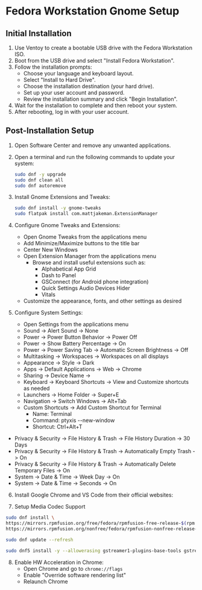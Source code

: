 # Fedora Workstation Gnome Setup

## Initial Installation

1. Use Ventoy to create a bootable USB drive with the Fedora Workstation ISO.
2. Boot from the USB drive and select "Install Fedora Workstation".
3. Follow the installation prompts:
   - Choose your language and keyboard layout.
   - Select "Install to Hard Drive".
   - Choose the installation destination (your hard drive).
   - Set up your user account and password.
   - Review the installation summary and click "Begin Installation".
4. Wait for the installation to complete and then reboot your system.
5. After rebooting, log in with your user account.

## Post-Installation Setup

1. Open Software Center and remove any unwanted applications.
2. Open a terminal and run the following commands to update your system:

   ```bash
   sudo dnf -y upgrade
   sudo dnf clean all
   sudo dnf autoremove
   ```

3. Install Gnome Extensions and Tweaks:

   ```bash
   sudo dnf install -y gnome-tweaks
   sudo flatpak install com.mattjakeman.ExtensionManager
   ```

4. Configure Gnome Tweaks and Extensions:
   - Open Gnome Tweaks from the applications menu
    - Add Minimize/Maximize buttons to the title bar
    - Center New Windows
   - Open Extension Manager from the applications menu
     - Browse and install useful extensions such as:
       - Alphabetical App Grid
       - Dash to Panel
       - GSConnect (for Android phone integration)
       - Quick Settings Audio Devices Hider
       - Vitals
   - Customize the appearance, fonts, and other settings as desired

5. Configure System Settings:
   - Open Settings from the applications menu
   - Sound -> Alert Sound -> None
   - Power -> Power Button Behavior -> Power Off
   - Power -> Show Battery Percentage -> On
   - Power -> Power Saving Tab -> Automatic Screen Brightness -> Off
   - Multitasking -> Workspaces -> Workspaces on all displays
   - Appearance -> Style -> Dark
   - Apps -> Default Applications -> Web -> Chrome
   - Sharing -> Device Name -> <whatever you want>
   - Keyboard -> Keyboard Shortcuts -> View and Customize shortcuts as needed
    - Launchers -> Home Folder -> Super+E
    - Navigation -> Switch Windows -> Alt+Tab
    - Custom Shortcuts -> Add Custom Shortcut for Terminal
      - Name: Terminal
      - Command: ptyxis --new-window
      - Shortcut: Ctrl+Alt+T
  - Privacy & Security -> File History & Trash -> File History Duration -> 30 Days
  - Privacy & Security -> File History & Trash -> Automatically Empty Trash -> On
  - Privacy & Security -> File History & Trash -> Automatically Delete Temporary Files -> On
  - System -> Date & Time -> Week Day -> On
  - System -> Date & Time -> Seconds -> On

6. Install Google Chrome and VS Code from their official websites:

7. Setup Media Codec Support

  ```bash
  sudo dnf install \
  https://mirrors.rpmfusion.org/free/fedora/rpmfusion-free-release-$(rpm -E %fedora).noarch.rpm \
  https://mirrors.rpmfusion.org/nonfree/fedora/rpmfusion-nonfree-release-$(rpm -E %fedora).noarch.rpm

  sudo dnf update --refresh

  sudo dnf5 install -y --allowerasing gstreamer1-plugins-base-tools gstreamer1-plugins-good-extras gstreamer1-plugins-ugly gstreamer1-plugins-bad-freeworld gstreamer1-libav gstreamer1-plugin-openh264 lame* ffmpeg libva libva-utils vdpauinfo intel-media-driver mesa-va-drivers mesa-vdpau-drivers
  ```

8. Enable HW Acceleration in Chrome:
   - Open Chrome and go to `chrome://flags`
   - Enable "Override software rendering list"
   - Relaunch Chrome
